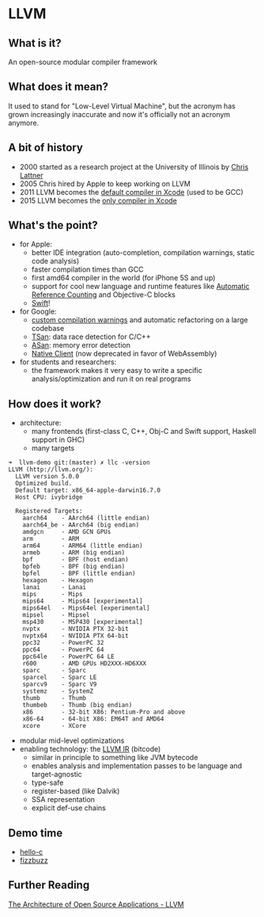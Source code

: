 # LLVM

## What is it?
An open-source modular compiler framework

## What does it mean?
It used to stand for "Low-Level Virtual Machine", but the acronym has grown increasingly inaccurate and now it's officially not an acronym anymore.

## A bit of history
* 2000 started as a research project at the University of Illinois by [Chris Lattner](http://nondot.org/sabre/)
* 2005 Chris hired by Apple to keep working on LLVM
* 2011 LLVM becomes the [default compiler in Xcode](https://en.wikipedia.org/wiki/Xcode#4.x_series) (used to be GCC)
* 2015 LLVM becomes the [only compiler in Xcode](https://en.wikipedia.org/wiki/Xcode#5.x_series)

## What's the point?
* for Apple:
  * better IDE integration (auto-completion, compilation warnings, static code analysis)
  * faster compilation times than GCC
  * first amd64 compiler in the world (for iPhone 5S and up)
  * support for cool new language and runtime features like [Automatic Reference Counting](https://developer.apple.com/library/content/documentation/Swift/Conceptual/Swift_Programming_Language/AutomaticReferenceCounting.html) and Objective-C blocks
  * [Swift](https://developer.apple.com/swift/)!
* for Google:
  * [custom compilation warnings](http://blog.llvm.org/2011/05/c-at-google-here-be-dragons.html) and automatic refactoring on a large codebase
  * [TSan](https://github.com/google/sanitizers/wiki/ThreadSanitizerCppManual): data race detection for C/C++
  * [ASan](https://github.com/google/sanitizers/wiki/AddressSanitizer): memory error detection
  * [Native Client](https://developer.chrome.com/native-client) (now deprecated in favor of WebAssembly)
* for students and researchers:
  * the framework makes it very easy to write a specific analysis/optimization and run it on real programs

## How does it work?
* architecture:
  * many frontends (first-class C, C++, Obj-C and Swift support, Haskell support in GHC)
  * many targets
```
➜  llvm-demo git:(master) ✗ llc -version
LLVM (http://llvm.org/):
  LLVM version 5.0.0
  Optimized build.
  Default target: x86_64-apple-darwin16.7.0
  Host CPU: ivybridge

  Registered Targets:
    aarch64    - AArch64 (little endian)
    aarch64_be - AArch64 (big endian)
    amdgcn     - AMD GCN GPUs
    arm        - ARM
    arm64      - ARM64 (little endian)
    armeb      - ARM (big endian)
    bpf        - BPF (host endian)
    bpfeb      - BPF (big endian)
    bpfel      - BPF (little endian)
    hexagon    - Hexagon
    lanai      - Lanai
    mips       - Mips
    mips64     - Mips64 [experimental]
    mips64el   - Mips64el [experimental]
    mipsel     - Mipsel
    msp430     - MSP430 [experimental]
    nvptx      - NVIDIA PTX 32-bit
    nvptx64    - NVIDIA PTX 64-bit
    ppc32      - PowerPC 32
    ppc64      - PowerPC 64
    ppc64le    - PowerPC 64 LE
    r600       - AMD GPUs HD2XXX-HD6XXX
    sparc      - Sparc
    sparcel    - Sparc LE
    sparcv9    - Sparc V9
    systemz    - SystemZ
    thumb      - Thumb
    thumbeb    - Thumb (big endian)
    x86        - 32-bit X86: Pentium-Pro and above
    x86-64     - 64-bit X86: EM64T and AMD64
    xcore      - XCore
```
  * modular mid-level optimizations
* enabling technology: the [LLVM IR](https://llvm.org/docs/LangRef.html) (bitcode)
  * similar in principle to something like JVM bytecode
  * enables analysis and implementation passes to be language and target-agnostic
  * type-safe
  * register-based (like Dalvik)
  * SSA representation
  * explicit def-use chains

## Demo time
* [hello-c](hello-c)
* [fizzbuzz](fizzbuzz)

## Further Reading
[The Architecture of Open Source Applications - LLVM](http://www.aosabook.org/en/llvm.html)
